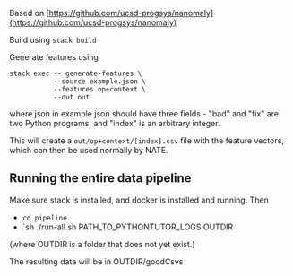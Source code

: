 Based on [https://github.com/ucsd-progsys/nanomaly](https://github.com/ucsd-progsys/nanomaly)

Build using `stack build`

Generate features using

```
stack exec -- generate-features \
           --source example.json \
           --features op+context \
           --out out
```

where json in example.json should have three fields - "bad" and "fix" are two Python programs, and "index" is an arbitrary integer.

This will create a `out/op+context/[index].csv` file with the feature vectors, which can then be used normally by NATE.


## Running the entire data pipeline

Make sure stack is installed, and docker is installed and running. Then
- `cd pipeline`
- `sh ./run-all.sh PATH_TO_PYTHONTUTOR_LOGS OUTDIR

(where OUTDIR is a folder that does not yet exist.)

The resulting data will be in OUTDIR/goodCsvs